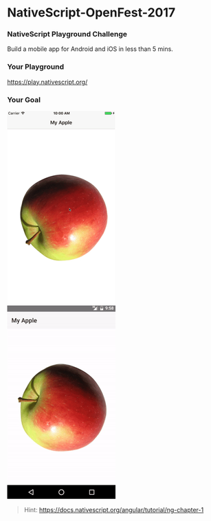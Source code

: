 # NativeScript-OpenFest-2017

### NativeScript Playground Challenge

Build a mobile app for Android and iOS in less than 5 mins.

### Your Playground

https://play.nativescript.org/

### Your Goal

![ios](./ios.gif)
![android](./android.gif)

> Hint: https://docs.nativescript.org/angular/tutorial/ng-chapter-1
